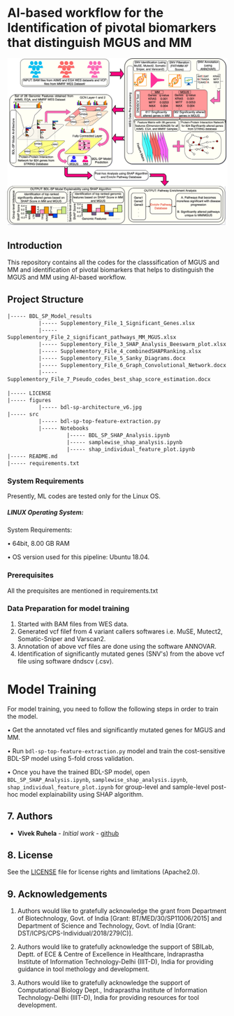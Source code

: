 # AI-based workflow for the Identification of pivotal biomarkers that distinguish MGUS and MM

![Inforgraphic Abstract of BDL-SP](figures/bdl-sp-architecture_v6.jpg)

## Introduction

This repository contains all the codes for the classsification of MGUS and MM and identification of pivotal biomarkers that helps to distinguish the MGUS and MM using AI-based workflow.

## Project Structure
```
|----- BDL_SP_Model_results
          |----- Supplementory_File_1_Significant_Genes.xlsx
          |----- Supplementory_File_2_significant_pathways_MM_MGUS.xlsx
          |----- Supplementory_File_3_SHAP_Analysis_Beeswarm_plot.xlsx
          |----- Supplementory_File_4_combinedSHAPRanking.xlsx
          |----- Supplementory_File_5_Sanky_Diagrams.docx
          |----- Supplementory_File_6_Graph_Convolutional_Network.docx
          |----- Supplementory_File_7_Pseudo_codes_best_shap_score_estimation.docx

|----- LICENSE
|----- figures
          |----- bdl-sp-architecture_v6.jpg
|----- src
          |----- bdl-sp-top-feature-extraction.py
          |----- Notebooks
                   |----- BDL_SP_SHAP_Analysis.ipynb
                   |----- samplewise_shap_analysis.ipynb
                   |----- shap_individual_feature_plot.ipynb
|----- README.md
|----- requirements.txt

```

### System Requirements

Presently, ML codes are tested only for the Linux OS.
##### LINUX Operating System:

System Requirements:

• 64bit, 8.00 GB RAM

• OS version used for this pipeline: Ubuntu 18.04.

### Prerequisites

All the prequisites are mentioned in requirements.txt

### Data Preparation for model training
1. Started with  BAM files from WES data.
2. Generated vcf filef from 4 variant callers softwares i.e. MuSE, Mutect2, Somatic-Sniper and Varscan2.
3. Annotation of above vcf files are done using the software ANNOVAR.
4. Identification of significantly mutated genes (SNV's) from the above vcf file using software dndscv (.csv).

# Model Training

For model training, you need to follow the following steps in order to train the model.

• Get the annotated vcf files and significantly mutated genes for MGUS and MM.

• Run `bdl-sp-top-feature-extraction.py` model and train the cost-sensitive BDL-SP model using 5-fold cross validation.

• Once you have the trained BDL-SP model, open `BDL_SP_SHAP_Analysis.ipynb`, `samplewise_shap_analysis.ipynb`, `shap_individual_feature_plot.ipynb` for group-level and sample-level post-hoc model explainability using SHAP algorithm.


## 7. Authors

* **Vivek Ruhela** - *Initial work* - [github](https://github.com/vivekruhela)


## 8. License

See the [LICENSE](LICENSE) file for license rights and limitations (Apache2.0).

## 9. Acknowledgements

1. Authors would like to gratefully acknowledge the grant from Department of Biotechnology, Govt. of India [Grant: BT/MED/30/SP11006/2015] and Department of Science and Technology, Govt. of India [Grant: DST/ICPS/CPS-Individual/2018/279(C)].

2. Authors would like to gratefully acknowledge the support of SBILab, Deptt. of ECE & Centre of Excellence in Healthcare, Indraprastha Institute of Information Technology-Delhi (IIIT-D), India for providing guidance in tool methology and development.

3. Authors would like to gratefully acknowledge the support of Computational Biology Dept., Indraprastha Institute of Information Technology-Delhi (IIIT-D), India for providing resources for tool development.

